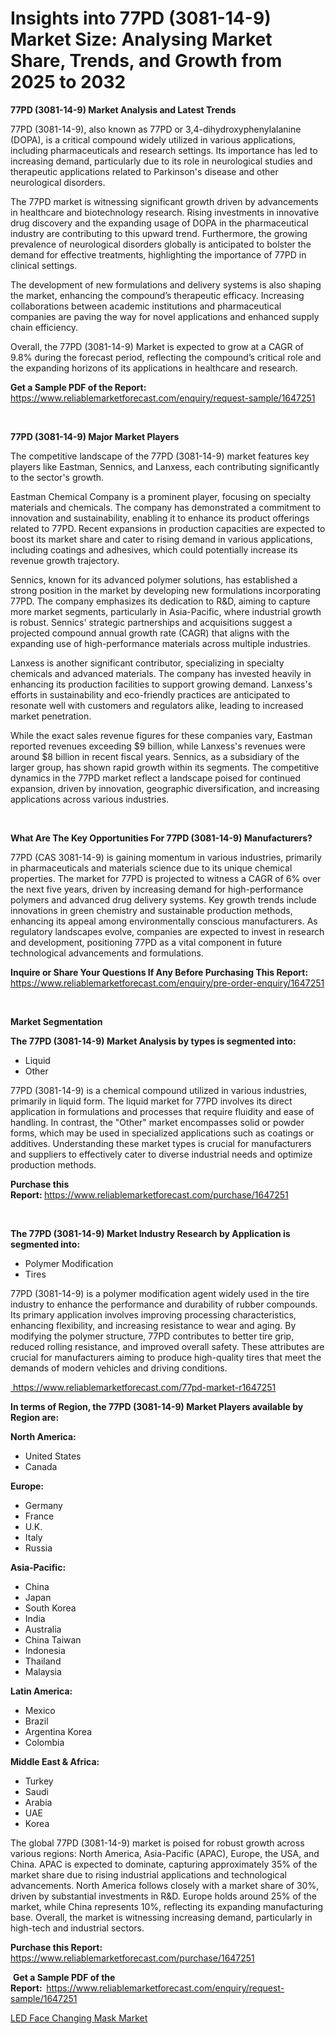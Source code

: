 <p><h1>Insights into 77PD (3081-14-9) Market Size: Analysing Market Share, Trends, and Growth from 2025 to 2032</h1></p><p><strong>77PD (3081-14-9) Market Analysis and Latest Trends</strong></p>
<p><p>77PD (3081-14-9), also known as 77PD or 3,4-dihydroxyphenylalanine (DOPA), is a critical compound widely utilized in various applications, including pharmaceuticals and research settings. Its importance has led to increasing demand, particularly due to its role in neurological studies and therapeutic applications related to Parkinson's disease and other neurological disorders. </p><p>The 77PD market is witnessing significant growth driven by advancements in healthcare and biotechnology research. Rising investments in innovative drug discovery and the expanding usage of DOPA in the pharmaceutical industry are contributing to this upward trend. Furthermore, the growing prevalence of neurological disorders globally is anticipated to bolster the demand for effective treatments, highlighting the importance of 77PD in clinical settings.</p><p>The development of new formulations and delivery systems is also shaping the market, enhancing the compound’s therapeutic efficacy. Increasing collaborations between academic institutions and pharmaceutical companies are paving the way for novel applications and enhanced supply chain efficiency. </p><p>Overall, the 77PD (3081-14-9) Market is expected to grow at a CAGR of 9.8% during the forecast period, reflecting the compound’s critical role and the expanding horizons of its applications in healthcare and research.</p></p>
<p><strong>Get a Sample PDF of the Report:&nbsp;</strong> <a href="https://www.reliablemarketforecast.com/enquiry/request-sample/1647251?utm_campaign=3549&utm_medium=2&utm_source=Github&utm_content=ia&utm_term=29032025&utm_id=77pd-3081-14-9">https://www.reliablemarketforecast.com/enquiry/request-sample/1647251</a></p>
<p>&nbsp;</p>
<p><strong>77PD (3081-14-9) Major Market Players</strong></p>
<p><p>The competitive landscape of the 77PD (3081-14-9) market features key players like Eastman, Sennics, and Lanxess, each contributing significantly to the sector's growth.</p><p>Eastman Chemical Company is a prominent player, focusing on specialty materials and chemicals. The company has demonstrated a commitment to innovation and sustainability, enabling it to enhance its product offerings related to 77PD. Recent expansions in production capacities are expected to boost its market share and cater to rising demand in various applications, including coatings and adhesives, which could potentially increase its revenue growth trajectory.</p><p>Sennics, known for its advanced polymer solutions, has established a strong position in the market by developing new formulations incorporating 77PD. The company emphasizes its dedication to R&D, aiming to capture more market segments, particularly in Asia-Pacific, where industrial growth is robust. Sennics' strategic partnerships and acquisitions suggest a projected compound annual growth rate (CAGR) that aligns with the expanding use of high-performance materials across multiple industries.</p><p>Lanxess is another significant contributor, specializing in specialty chemicals and advanced materials. The company has invested heavily in enhancing its production facilities to support growing demand. Lanxess's efforts in sustainability and eco-friendly practices are anticipated to resonate well with customers and regulators alike, leading to increased market penetration.</p><p>While the exact sales revenue figures for these companies vary, Eastman reported revenues exceeding $9 billion, while Lanxess's revenues were around $8 billion in recent fiscal years. Sennics, as a subsidiary of the larger group, has shown rapid growth within its segments. The competitive dynamics in the 77PD market reflect a landscape poised for continued expansion, driven by innovation, geographic diversification, and increasing applications across various industries.</p></p>
<p>&nbsp;</p>
<p><strong>What Are The Key Opportunities For 77PD (3081-14-9) Manufacturers?</strong></p>
<p><p>77PD (CAS 3081-14-9) is gaining momentum in various industries, primarily in pharmaceuticals and materials science due to its unique chemical properties. The market for 77PD is projected to witness a CAGR of 6% over the next five years, driven by increasing demand for high-performance polymers and advanced drug delivery systems. Key growth trends include innovations in green chemistry and sustainable production methods, enhancing its appeal among environmentally conscious manufacturers. As regulatory landscapes evolve, companies are expected to invest in research and development, positioning 77PD as a vital component in future technological advancements and formulations.</p></p>
<p><strong>Inquire or Share Your Questions If Any Before Purchasing This Report:</strong> <a href="https://www.reliablemarketforecast.com/enquiry/pre-order-enquiry/1647251?utm_campaign=3549&utm_medium=2&utm_source=Github&utm_content=ia&utm_term=29032025&utm_id=77pd-3081-14-9">https://www.reliablemarketforecast.com/enquiry/pre-order-enquiry/1647251</a></p>
<p>&nbsp;</p>
<p><strong>Market Segmentation</strong></p>
<p><strong>The 77PD (3081-14-9) Market Analysis by types is segmented into:</strong></p>
<p><ul><li>Liquid</li><li>Other</li></ul></p>
<p><p>77PD (3081-14-9) is a chemical compound utilized in various industries, primarily in liquid form. The liquid market for 77PD involves its direct application in formulations and processes that require fluidity and ease of handling. In contrast, the "Other" market encompasses solid or powder forms, which may be used in specialized applications such as coatings or additives. Understanding these market types is crucial for manufacturers and suppliers to effectively cater to diverse industrial needs and optimize production methods.</p></p>
<p><strong>Purchase this Report:&nbsp;</strong><a href="https://www.reliablemarketforecast.com/purchase/1647251?utm_campaign=3549&utm_medium=2&utm_source=Github&utm_content=ia&utm_term=29032025&utm_id=77pd-3081-14-9">https://www.reliablemarketforecast.com/purchase/1647251</a></p>
<p>&nbsp;</p>
<p><strong>The 77PD (3081-14-9) Market Industry Research by Application is segmented into:</strong></p>
<p><ul><li>Polymer Modification</li><li>Tires</li></ul></p>
<p><p>77PD (3081-14-9) is a polymer modification agent widely used in the tire industry to enhance the performance and durability of rubber compounds. Its primary application involves improving processing characteristics, enhancing flexibility, and increasing resistance to wear and aging. By modifying the polymer structure, 77PD contributes to better tire grip, reduced rolling resistance, and improved overall safety. These attributes are crucial for manufacturers aiming to produce high-quality tires that meet the demands of modern vehicles and driving conditions.</p></p>
<p><a href="https://www.reliablemarketforecast.com/77pd-market-r1647251?utm_campaign=3549&utm_medium=2&utm_source=Github&utm_content=ia&utm_term=29032025&utm_id=77pd-3081-14-9">&nbsp;https://www.reliablemarketforecast.com/77pd-market-r1647251</a></p>
<p><strong>In terms of Region, the 77PD (3081-14-9) Market Players available by Region are:</strong></p>
<p>
    <p> <strong> North America: </strong>
        <ul>
            <li>United States</li>
            <li>Canada</li>
        </ul>
        </p> 
    <p> <strong> Europe: </strong>
        <ul>
            <li>Germany</li>
            <li>France</li>
            <li>U.K.</li>
            <li>Italy</li>
            <li>Russia</li>
        </ul>
        </p> 
    <p> <strong> Asia-Pacific: </strong>
        <ul>
            <li>China</li>
            <li>Japan</li>
            <li>South Korea</li>
            <li>India</li>
            <li>Australia</li>
            <li>China Taiwan</li>
            <li>Indonesia</li>
            <li>Thailand</li>
            <li>Malaysia</li>
        </ul>
        </p> 
    <p> <strong> Latin America: </strong>
        <ul>
            <li>Mexico</li>
            <li>Brazil</li>
            <li>Argentina Korea</li>
            <li>Colombia</li>
        </ul>
        </p> 
    <p> <strong> Middle East & Africa: </strong>
        <ul>
            <li>Turkey</li>
            <li>Saudi</li>
            <li>Arabia</li>
            <li>UAE</li>
            <li>Korea</li>
        </ul>
    </p>
    </p>
<p><p>The global 77PD (3081-14-9) market is poised for robust growth across various regions: North America, Asia-Pacific (APAC), Europe, the USA, and China. APAC is expected to dominate, capturing approximately 35% of the market share due to rising industrial applications and technological advancements. North America follows closely with a market share of 30%, driven by substantial investments in R&D. Europe holds around 25% of the market, while China represents 10%, reflecting its expanding manufacturing base. Overall, the market is witnessing increasing demand, particularly in high-tech and industrial sectors.</p></p>
<p><strong>Purchase this Report: </strong><a href="https://www.reliablemarketforecast.com/purchase/1647251?utm_campaign=3549&utm_medium=2&utm_source=Github&utm_content=ia&utm_term=29032025&utm_id=77pd-3081-14-9">https://www.reliablemarketforecast.com/purchase/1647251</a></p>
<p>&nbsp;<strong>Get a Sample PDF of the Report:&nbsp;&nbsp;</strong><a href="https://www.reliablemarketforecast.com/enquiry/request-sample/1647251?utm_campaign=3549&utm_medium=2&utm_source=Github&utm_content=ia&utm_term=29032025&utm_id=77pd-3081-14-9">https://www.reliablemarketforecast.com/enquiry/request-sample/1647251</a></p>
<p><strong></strong></p>
<p><p><a href="https://github.com/mehakmiamid1/Market-Research-Report-List-1/blob/main/led-face-changing-mask-market.md?utm_campaign=3549&utm_medium=2&utm_source=Github&utm_content=ia&utm_term=29032025&utm_id=77pd-3081-14-9">LED Face Changing Mask Market</a></p></p>